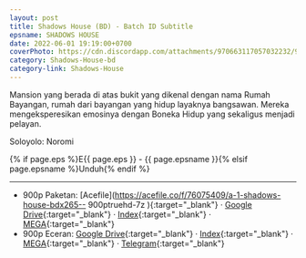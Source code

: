 ```yaml
---
layout: post
title: Shadows House (BD) - Batch ID Subtitle
epsname: SHADOWS HOUSE
date: 2022-06-01 19:19:00+0700
coverPhoto: https://cdn.discordapp.com/attachments/970663117057032232/981531071344689182/wp9110852-shadows-house-wallpapers.png
category: Shadows-House-bd
category-link: Shadows-House
---
```


Mansion yang berada di atas bukit yang dikenal dengan nama Rumah Bayangan, rumah dari bayangan yang hidup layaknya bangsawan. Mereka mengeksperesikan emosinya dengan Boneka Hidup yang sekaligus menjadi pelayan.

Soloyolo: Noromi

{% if page.eps %}E{{ page.eps }} - {{ page.epsname }}{% elsif page.epsname %}Unduh{% endif %}

---
- 900p Paketan: [Acefile](https://acefile.co/f/76075409/a-1-shadows-house-bdx265-- 900ptruehd-7z
){:target="_blank"} &middot; [Google Drive](https://drive.google.com/file/d/1pWW5D2QSKJcT8dBkn6VrDuNFz3ekhdZU/view?usp=share_link){:target="_blank"} &middot; [Index](https://proyek.a-1ddl.workers.dev/1:/%5BA-1%5D%20Shadows%20House%20%5BBD%5D%5Bx265%20900p%5D%5BTrueHD%5D.7z){:target="_blank"} &middot; [MEGA](https://mega.nz/file/l3oAETxD#wE0fjBn8nenog_bPUPeBGWYq9mi0-wAMZpKHDDydG70){:target="_blank"}<br>
- 900p Eceran: [Google Drive](https://drive.google.com/drive/folders/1AUy1JuHPoP6wHaI72h5Xj93r8UokXWm4?usp=sharing){:target="_blank"} &middot; [Index](https://proyek.a-1ddl.workers.dev/0:/Musim%20Semi%202021/%5BBD%5D/%5BA-1%5D%20Shadows%20House%20%5BBD%5D%5Bx265%20900p%5D%5BTrueHD%5D/){:target="_blank"} &middot; [MEGA](https://mega.nz/folder/ouYllDKa#TTtyMoN77Gdt163CB9EcRQ){:target="_blank"} &middot; [Telegram](https://t.me/a1fansub/110){:target="_blank"}
